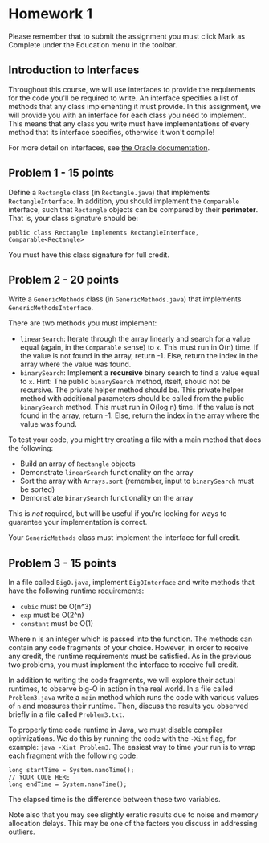 # Homework 1

Please remember that to submit the assignment you must click Mark as Complete under the Education menu in the toolbar.

## Introduction to Interfaces

Throughout this course, we will use interfaces to provide the requirements for the code you'll be required to write. An interface specifies a list of methods that any class implementing it must provide. In this assignment, we will provide you with an interface for each class you need to implement. This means that any class you write must have implementations of every method that its interface specifies, otherwise it won't compile!

For more detail on interfaces, see [the Oracle documentation](https://docs.oracle.com/javase/tutorial/java/concepts/interface.html).

## Problem 1 - 15 points

Define a `Rectangle` class (in `Rectangle.java`) that implements `RectangleInterface`. In addition, you should implement the `Comparable` interface, such that `Rectangle` objects can be compared by their **perimeter**. That is, your class signature should be:
```
public class Rectangle implements RectangleInterface, Comparable<Rectangle>
```

You must have this class signature for full credit.

## Problem 2 - 20 points

Write a `GenericMethods` class (in `GenericMethods.java`) that implements `GenericMethodsInterface`.

There are two methods you must implement:

* `linearSearch`: Iterate through the array linearly and search for a value equal (again, in the `Comparable` sense) to `x`. This must run in O(n) time. If the value is not found in the array, return -1. Else, return the index in the array where the value was found.
* `binarySearch`: Implement a **recursive** binary search to find a value equal to `x`. Hint: The public `binarySearch` method, itself, should not be recursive. The private helper method should be. This private helper method with additional parameters should be called from the public `binarySearch` method. This must run in O(log n) time. If the value is not found in the array, return -1. Else, return the index in the array where the value was found.

To test your code, you might try creating a file with a main method that does the following:

- Build an array of `Rectangle` objects
- Demonstrate `linearSearch` functionality on the array
- Sort the array with `Arrays.sort` (remember, input to `binarySearch` must be sorted)
- Demonstrate `binarySearch` functionality on the array

This is _not_ required, but will be useful if you're looking for ways to guarantee your implementation is correct.
 
Your `GenericMethods` class must implement the interface for full credit.
 
## Problem 3 - 15 points

In a file called `BigO.java`, implement `BigOInterface` and write methods that have the following runtime requirements:

- `cubic` must be O(n^3)
- `exp` must be O(2^n)
- `constant` must be O(1)

Where n is an integer which is passed into the function. The methods can contain any code fragments of your choice. However, in order to receive any credit, the runtime requirements must be satisfied. As in the previous two problems, you must implement the interface to receive full credit.

In addition to writing the code fragments, we will explore their actual runtimes, to observe big-O in action in the real world. In a file called `Problem3.java` write a `main` method which runs the code with various values of `n` and measures their runtime. Then, discuss the results you observed briefly in a file called `Problem3.txt`.

To properly time code runtime in Java, we must disable compiler optimizations. We do this by running the code with the `-Xint` flag, for example: `java -Xint Problem3`. The easiest way to time your run is to wrap each fragment with the following code:

```
long startTime = System.nanoTime();
// YOUR CODE HERE
long endTime = System.nanoTime();
```

The elapsed time is the difference between these two variables.

Note also that you may see slightly erratic results due to noise and memory allocation delays. This may be one of the factors you discuss in addressing outliers.
